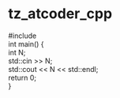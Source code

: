 # tz_atcoder_cpp
  
#include <iostream>  
int main() {  
    int N;  
    std::cin >> N;  
    std::cout << N << std::endl;      
    return 0;  
}  
